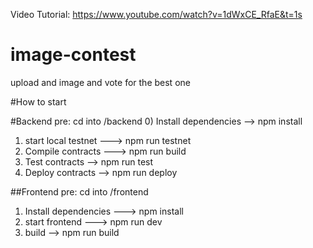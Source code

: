 Video Tutorial: https://www.youtube.com/watch?v=1dWxCE_RfaE&t=1s

# image-contest
upload and image and vote for the best one


#How to start

#Backend
pre: cd into /backend
0) Install dependencies --> npm install
1) start local testnet ---> npm run testnet
2) Compile contracts ---> npm run build
3) Test contracts -->     npm run test
4) Deploy contracts -->   npm run deploy

##Frontend
pre: cd into /frontend
1) Install dependencies ---> npm install
2) start frontend ---> npm run dev
3) build --> npm run build
